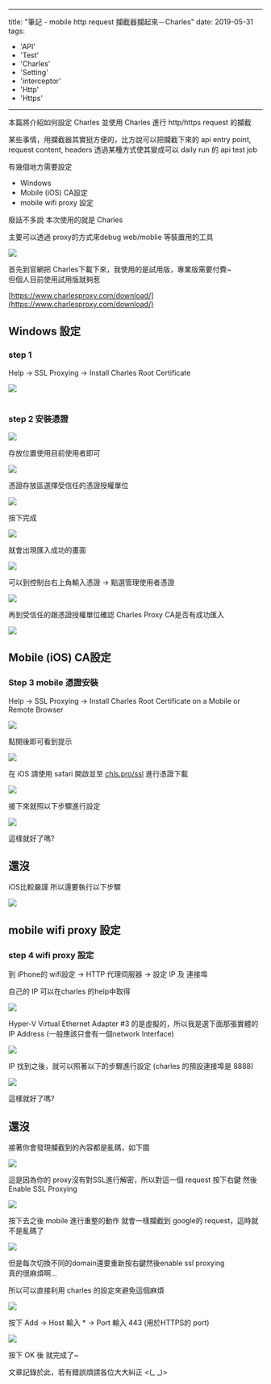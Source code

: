 
---
title: "筆記 - mobile http request 攔截器攔起來－Charles"
date: 2019-05-31
tags: 
  - 'API'
  - 'Test'
  - 'Charles'
  - 'Setting'
  - 'interceptor'
  - 'Http'
  - 'Https'
---

本篇將介紹如何設定 Charles 並使用 Charles 進行 http/https request 的攔截

某些事情，用攔截器其實挺方便的，比方說可以把攔截下來的 api entry point, request content, headers 透過某種方式使其變成可以 daily run 的 api test job

有幾個地方需要設定

*   Windows
*   Mobile (iOS) CA設定
*   mobile wifi proxy 設定

廢話不多說 本次使用的就是 Charles

主要可以透過 proxy的方式來debug web/moblie 等裝置用的工具

![](/img/2019-003722/1559232899_89347.png)  
  
首先到官網把 Charles下載下來，我使用的是試用版，專業版需要付費~  
但個人目前使用試用版就夠惹

[https://www.charlesproxy.com/download/](https://www.charlesproxy.com/download/)

Windows 設定
----------

### step 1 

Help -> SSL Proxying -> Install Charles Root Certificate

![](/img/2019-003722/1559231072_68719.png)  
 

### step 2 安裝憑證

![](/img/2019-003722/1559231057_98418.png)

存放位置使用目前使用者即可

![](/img/2019-003722/1559231134_07366.png)

憑證存放區選擇受信任的憑證授權單位

![](/img/2019-003722/1559231186_13219.png)

按下完成

![](/img/2019-003722/1559231207_18453.png)

就會出現匯入成功的畫面

![](/img/2019-003722/1559231234_80837.png)

可以到控制台右上角輸入憑證 -> 點選管理使用者憑證

![](/img/2019-003722/1559231323_99948.png)

再到受信任的跟憑證授權單位確認 Charles Proxy CA是否有成功匯入

![](/img/2019-003722/1559231287_72645.png)

Mobile (iOS) CA設定
-----------------

### Step 3 mobile 憑證安裝

Help -> SSL Proxying -> Install Charles Root Certificate on a Mobile or Remote Browser

![](/img/2019-003722/1559231389_55187.png)

點開後即可看到提示

![](/img/2019-003722/1559231434_51841.png)

在 iOS 請使用 safari 開啟並至 [chls.pro/ssl](http://chls.pro/ssl) 進行憑證下載

![](/img/2019-003722/1559231902_7638.png)

接下來就照以下步驟進行設定

![](/img/2019-003722/1559232269_13256.png)

這樣就好了嗎?

還沒
--

iOS比較嚴謹 所以還要執行以下步驟

![](/img/2019-003722/1559232465_78977.png)

mobile wifi proxy 設定
--------------------

### step 4 wifi proxy 設定

到 iPhone的 wifi設定 -> HTTP 代理伺服器 -> 設定 IP 及 連接埠

自己的 IP 可以在charles 的help中取得

![](/img/2019-003722/1559232932_9678.png)

Hyper-V Virtual Ethernet Adapter #3 的是虛擬的，所以我是選下面那張實體的IP Address (一般應該只會有一個network Interface)

![](/img/2019-003722/1559232972_08749.png)

IP 找到之後，就可以照著以下的步驟進行設定 (charles 的預設連接埠是 8888)

![](/img/2019-003722/1559232812_89528.png)

這樣就好了嗎?

還沒
--

接著你會發現攔截到的內容都是亂碼，如下圖

![](/img/2019-003722/1559233260_66401.png)

這是因為你的 proxy沒有對SSL進行解密，所以對這一個 request 按下右鍵 然後 Enable SSL Proxying 

![](/img/2019-003722/1559233335_95942.png)

按下去之後 mobile 進行重整的動作 就會一樣攔截到 google的 request，這時就不是亂碼了

![](/img/2019-003722/1559233412_35957.png)

但是每次切換不同的domain還要重新按右鍵然後enable ssl proxying  
真的很麻煩啊...

所以可以直接利用 charles 的設定來避免這個麻煩

![](/img/2019-003722/1559233912_19784.png)

按下 Add -> Host 輸入 \* -> Port 輸入 443 (用於HTTPS的 port)

![](/img/2019-003722/1559234007_84399.png)

按下 OK 後 就完成了~

文章記錄於此，若有錯誤煩請各位大大糾正 <(\_ \_)>
